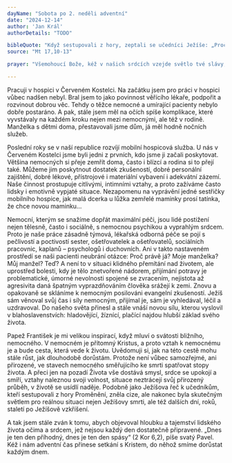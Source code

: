 ```yaml
---
dayName: "Sobota po 2. neděli adventní"
date: "2024-12-14"
author: 'Jan Král'
authorDetails: "TODO"

bibleQuote: "Když sestupovali z hory, zeptali se učedníci Ježíše: „Pročpak učitelé Zákona říkají, že napřed musí přijít Eliáš?“ Odpověděl: „Eliáš jistě přijde a obnoví všechno. Ale říkám vám: Eliáš už přišel, ale nepoznali ho a udělali s ním, co chtěli. Tak i Syn člověka bude od nich trpět.“ Tehdy učedníci pochopili, že jim mluvil o Janu Křtiteli."
source: "Mt 17,10-13"

prayer: "Všemohoucí Bože, kéž v našich srdcích vzejde světlo tvé slávy, a až příchod tvého jednorozeného Syna zapudí všechny temnoty noci, ať se ukáže, že jsme synové světla. Prosíme o to skrze tvého Syna…"

---
```


Pracuji v hospici v Červeném Kostelci. Na začátku jsem pro práci v hospici vůbec nadšen nebyl. Bral jsem to jako povinnost věřícího lékaře, podpořit a rozvinout dobrou věc. Tehdy o těžce nemocné a umírající pacienty nebylo dobře postaráno. A pak, stále jsem měl na očích spíše komplikace, které vyvstávaly na každém kroku nejen mezi nemocnými, ale též v rodině. Manželka s dětmi doma, přestavovali jsme dům, já měl hodně nočních služeb.

Poslední roky se v naší republice rozvíjí mobilní hospicová služba. U nás v Červeném Kostelci jsme byli jedni z prvních, kdo jsme ji začali poskytovat. Většina nemocných si přeje zemřít doma, často i blízcí a rodina si to přejí také. Můžeme jim poskytnout dostatek zkušeností, dobré personální zajištění, dobré lékové, přístrojové i materiální vybavení i adekvátní zázemí. Naše činnost prostupuje citlivými, intimními vztahy, a proto zažíváme často lidsky i emotivně vypjaté situace. Nezapomenu na vyprávění jedné sestřičky mobilního hospice, jak malá dcerka u lůžka zemřelé maminky prosí tatínka, že chce novou maminku…

Nemocní, kterým se snažíme dopřát maximální péči, jsou lidé postižení nejen tělesně, často i sociálně, s nemocnou psychikou a vyprahlým srdcem. Proto je naše práce zásadně týmová, lékařská odborná péče se pojí s pečlivostí a poctivostí sester, ošetřovatelek a ošetřovatelů, sociálních pracovnic, kaplanů – psychologů i duchovních. Ani v takto nastaveném prostředí se naši pacienti neubrání otázce: Proč právě já? Moje manželka? Můj manžel? Teď? A není to v situaci klidného přemítání nad životem, ale uprostřed bolesti, kdy je tělo znetvořené nádorem, přijímání potravy je problematické, úmorné nevolnosti spojené se zvracením, nejistota až agresivita daná špatným vyprazdňováním člověka srážejí k zemi. Znovu a opakovaně se skláníme k nemocným posilováni evangelní zkušeností. Ježíš sám věnoval svůj čas i síly nemocným, přijímal je, sám je vyhledával, léčil a uzdravoval. Do našeho světa přinesl a stále vnáší novou sílu, kterou vyslovil v blahoslavenstvích: hladovějící, žíznící, plačící najdou hlubší základ svého života.

Papež František je mi velikou inspirací, když mluví o svátosti bližního, nemocného. V nemocném je přítomný Kristus, a proto vztah k nemocnému je a bude cesta, která vede k životu. Uvědomuji si, jak na této cestě mohu stále růst, jak dlouhodobě dorůstám. Protože není vůbec samozřejmé, ani přirozené, ve stavech nemocného směřujícího ke smrti spatřovat stopy života. A přeci jen na pozadí Života vše dostává smysl, srdce se upokojí a smíří, vztahy naleznou svoji volnost, situace neztrácejí svůj přirozený průběh, v životě se usídlí naděje. Podobně jako Ježíšova řeč k učedníkům, kteří sestupovali z hory Proměnění, zněla cize, ale nakonec byla skutečným světlem pro reálnou situaci nejen Ježíšovy smrti, ale též dalších dní, roků, staletí po Ježíšově vzkříšení.

A tak jsem stále zván k tomu, abych objevoval hloubku a tajemství lidského života očima a srdcem, jež nejsou každý den dostatečně připravené. „Dnes je ten den příhodný, dnes je ten den spásy“ (2 Kor 6,2), píše svatý Pavel. Kéž i nám adventní čas přinese setkání s Kristem, do něhož smíme dorůstat každým dnem.
